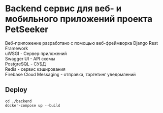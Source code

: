 # Backend сервис для веб- и мобильного приложений проекта PetSeeker

Веб-приложение разработано с помощью веб-фреймворка Django Rest Framework <br>
uWSGI - Сервер приложений<br>
Swagger UI - API схемы <br>
PostgreSQL - СУБД <br>
Redis - сервис кэширования <br>
Firebase Cloud Messaging - отправка, таргетинг уведомлений <br>

## Deploy
```
cd ./backend
docker-compose up --build
```
